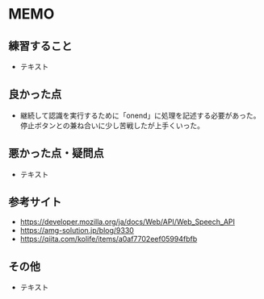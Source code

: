 # MEMO

## 練習すること
- テキスト

## 良かった点
- 継続して認識を実行するために「onend」に処理を記述する必要があった。停止ボタンとの兼ね合いに少し苦戦したが上手くいった。

## 悪かった点・疑問点
- テキスト

## 参考サイト
- https://developer.mozilla.org/ja/docs/Web/API/Web_Speech_API
- https://amg-solution.jp/blog/9330
- https://qiita.com/kolife/items/a0af7702eef05994fbfb

## その他
- テキスト
